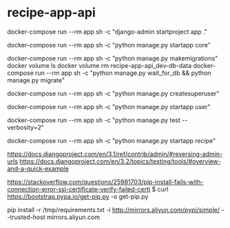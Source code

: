# recipe-app-api


docker-compose run --rm app sh -c "django-admin startproject app ."

docker-compose run --rm app sh -c "python manage.py startapp core"

docker-compose run --rm app sh -c "python manage.py makemigrations"
docker volume ls
docker volume rm recipe-app-api_dev-db-data
docker-compose run --rm app sh -c "python manage.py wait_for_db && python manage.py migrate"

docker-compose run --rm app sh -c "python manage.py createsuperuser"

docker-compose run --rm app sh -c "python manage.py startapp user"

docker-compose run --rm app sh -c "python manage.py test  --verbosity=2"

docker-compose run --rm app sh -c "python manage.py startapp recipe"

https://docs.djangoproject.com/en/3.1/ref/contrib/admin/#reversing-admin-urls
https://docs.djangoproject.com/en/3.2/topics/testing/tools/#overview-and-a-quick-example

https://stackoverflow.com/questions/25981703/pip-install-fails-with-connection-error-ssl-certificate-verify-failed-certi
$ curl https://bootstrap.pypa.io/get-pip.py -o get-pip.py

pip install -r /tmp/requirements.txt -i http://mirrors.aliyun.com/pypi/simple/ --trusted-host mirrors.aliyun.com